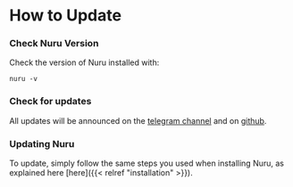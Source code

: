 # How to Update
### Check Nuru Version

Check the version of Nuru installed with:
```
nuru -v
```

### Check for updates

All updates will be announced on the [telegram channel](https://t.me/NuruProgrammingLanguage) and on [github](https://github.com/AvicennaJr/Nuru/Releases).

### Updating Nuru

To update, simply follow the same steps you used when installing Nuru, as explained here [here]({{< relref "installation" >}}).
